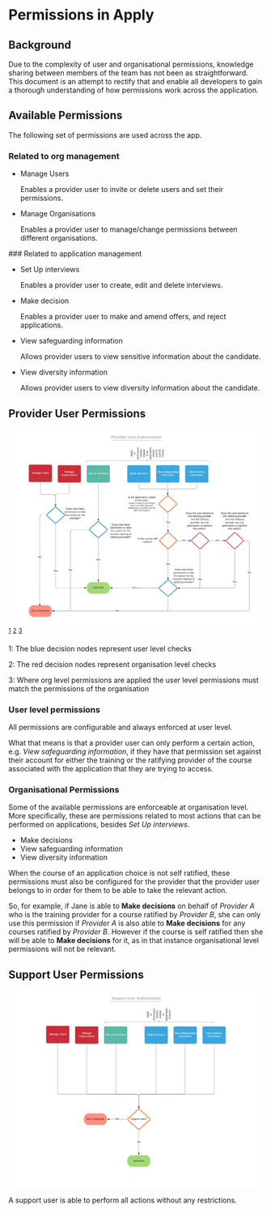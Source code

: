# Permissions in Apply

## Background

Due to the complexity of user and organisational permissions, knowledge sharing between members of the team has not been as straightforward. This document is an attempt to rectify that and enable all developers to gain a thorough understanding of how permissions work across the application.

## Available Permissions

The following set of permissions are used across the app.

### Related to org management

- Manage Users

  Enables a provider user to invite or delete users and set their permissions.

- Manage Organisations

  Enables a provider user to manage/change permissions between different organisations.

### Related to application management

- Set Up interviews

  Enables a provider user to create, edit and delete interviews.

- Make decision

  Enables a provider user to make and amend offers, and reject applications.

- View safeguarding information

  Allows provider users to view sensitive information about the candidate.

- View diversity information

  Allows provider users to view diversity information about the candidate.


## Provider User Permissions

![Screenshot of Provider user permission](docs/provider_user_permissions.png)
<sup id='1'>[1](#footnote-1)</sup> <sup id='2'>[2](#footnote-2)</sup> <sup id='3'>[3](#footnote-3)</sup>

<a name="footnote-1">1</a>:  The blue decision nodes represent user level checks

<a name="footnote-2">2</a>:  The red decision nodes represent organisation level checks

<a name="footnote-3">3</a>:  Where org level permissions are applied the user level permissions must match the permissions of the organisation


### User level permissions

All permissions are configurable and always enforced at user level.

What that means is that a provider user can only perform a certain action, e.g. _View safeguarding information_, if they have that permission set against their account for either the training or the ratifying provider of the course associated with the application that they are trying to access.


### Organisational Permissions

Some of the available permissions are enforceable at organisation level. More specifically, these are permissions related to most actions that can be performed on applications, besides _Set Up interviews_.

- Make decisions
- View safeguarding information
- View diversity information

When the course of an application choice is not self ratified, these permissions must also be configured for the provider that the provider user belongs to in order for them to be able to take the relevant action.

So, for example, if Jane is able to **Make decisions** on behalf of _Provider A_ who is the training provider for a course ratified by _Provider B_, she can only use this permission if _Provider A_ is also able to **Make decisions** for any courses ratified by _Provider B_. However if the course is self ratified then she will be able to **Make decisions** for it, as in that instance organisational level permissions will not be relevant.


## Support User Permissions

![Screenshot of Support user permission](docs/support_user_permissions.png)

A support user is able to perform all actions without any restrictions.
